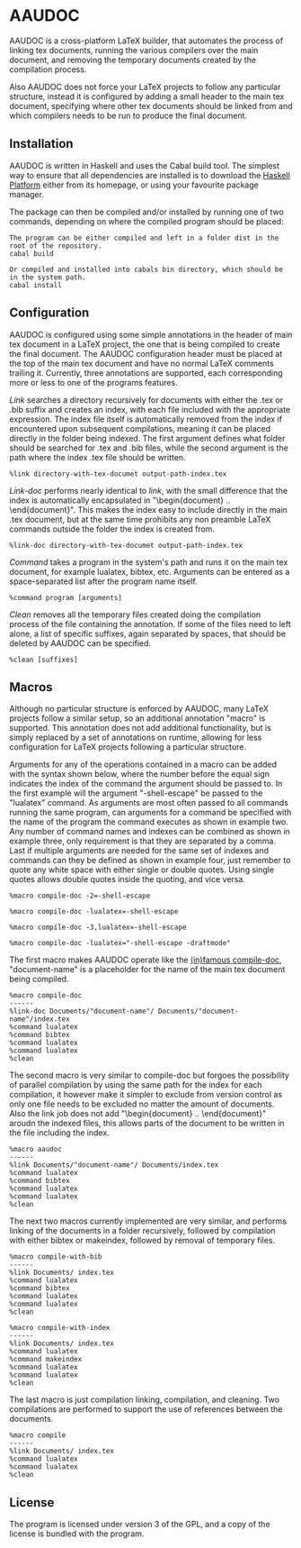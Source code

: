 AAUDOC
======
AAUDOC is a cross-platform LaTeX builder, that automates the process of linking tex documents, running the various compilers over the main document, and removing the temporary documents created by the compilation process.

Also AAUDOC does not force your LaTeX projects to follow any particular structure, instead it is configured by adding a small header to the main tex document, specifying where other tex documents should be linked from and which compilers needs to be run to produce the final document.

Installation
------------
AAUDOC is written in Haskell and uses the Cabal build tool. The simplest way to ensure that all dependencies are installed is to download the [Haskell Platform](http://www.haskell.org/platform/) either from its homepage, or using your favourite package manager.

The package can then be compiled and/or installed by running one of two commands, depending on where the compiled program should be placed:
```
The program can be either compiled and left in a folder dist in the root of the repository.
cabal build

Or compiled and installed into cabals bin directory, which should be in the system path.
cabal install
```

Configuration
-------------
AAUDOC is configured using some simple annotations in the header of main tex document in a LaTeX project, the one that is being compiled to create the final document. The AAUDOC configuration header must be placed at the top of the main tex document and have no normal LaTeX comments trailing it. Currently, three annotations are supported, each corresponding more or less to one of the programs features.

*Link* searches a directory recursively for documents with either the .tex or .bib suffix and creates an index, with each file included with the appropriate expression. The index file itself is automatically removed from the index if encountered upon subsequent compilations, meaning it can be placed directly in the folder being indexed. The first argument defines what folder should be searched for .tex and .bib files, while the second argument is the path where the index .tex file should be written.
```
%link directory-with-tex-documet output-path-index.tex
```

*Link-doc* performs nearly identical to *link*, with the small difference that the index is automatically encapsulated in "\begin{document} .. \end{document}". This makes the index easy to include directly in the main .tex document, but at the same time prohibits any non preamble LaTeX commands outside the folder the index is created from.
```
%link-doc directory-with-tex-documet output-path-index.tex
```

*Command* takes a program in the system's path and runs it on the main tex document, for example lualatex, bibtex, etc. Arguments can be entered as a space-separated list after the program name itself.
```
%command program [arguments]
```

*Clean* removes all the temporary files created doing the compilation process of the file containing the annotation. If some of the files need to left alone, a list of specific suffixes, again separated by spaces, that should be deleted by AAUDOC can be specified.
```
%clean [suffixes]
```

Macros
------
Although no particular structure is enforced by AAUDOC, many LaTeX projects follow a similar setup, so an additional annotation "macro" is supported. This annotation does not add additional functionality, but is simply replaced by a set of annotations on runtime, allowing for less configuration for LaTeX projects following a particular structure.

Arguments for any of the operations contained in a macro can be added with the syntax shown below, where the number before the equal sign indicates the index of the command the argument should be passed to. In the first example will the argument "-shell-escape" be passed to the "lualatex" command. As arguments are most often passed to all commands running the same program, can arguments for a command be specified with the name of the program the command executes as shown in example two. Any number of command names and indexes can be combined as shown in example three, only requirement is that they are separated by a comma. Last if multiple arguments are needed for the same set of indexes and commands can they be defined as shown in example four, just remember to quote any white space with either single or double quotes. Using single quotes allows double quotes inside the quoting, and vice versa.
```
%macro compile-doc -2=-shell-escape

%macro compile-doc -lualatex=-shell-escape

%macro compile-doc -3,lualatex=-shell-escape

%macro compile-doc -lualatex="-shell-escape -draftmode"
```

The first macro makes AAUDOC operate like the [(in)famous compile-doc](https://github.com/dhil/compile-doc), "document-name" is a placeholder for the name of the main tex document being compiled.
```
%macro compile-doc
------
%link-doc Documents/"document-name"/ Documents/"document-name"/index.tex
%command lualatex
%command bibtex
%command lualatex
%command lualatex
%clean
```

The second macro is very similar to compile-doc but forgoes the possibility of parallel compilation by using the same path for the index for each compilation, it however make it simpler to exclude from version control as only one file needs to be excluded no matter the amount of documents. Also the link job does not add "\begin{document} .. \end{document}" aroudn the indexed files, this allows parts of the document to be written in the file including the index.
```
%macro aaudoc
------
%link Documents/"document-name"/ Documents/index.tex
%command lualatex
%command bibtex
%command lualatex
%command lualatex
%clean
```

The next two macros currently implemented are very similar, and performs linking of the documents in a folder recursively, followed by compilation with either bibtex or makeindex, followed by removal of temporary files.
```
%macro compile-with-bib
------
%link Documents/ index.tex
%command lualatex
%command bibtex
%command lualatex
%command lualatex
%clean
```
```
%macro compile-with-index
------
%link Documents/ index.tex
%command lualatex
%command makeindex
%command lualatex
%command lualatex
%clean
```

The last macro is just compilation linking, compilation, and cleaning. Two compilations are performed to support the use of references between the documents.
```
%macro compile
------
%link Documents/ index.tex
%command lualatex
%command lualatex
%clean
```

License
-------
The program is licensed under version 3 of the GPL, and a copy of the license is bundled with the program.

